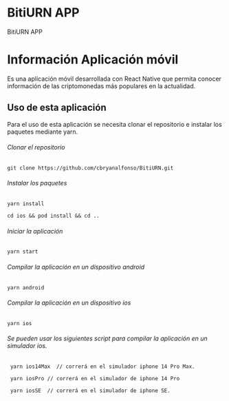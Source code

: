 # BitiURN APP
BitiURN APP

<H1> Información Aplicación móvil </H1>
<p> Es una aplicación móvil desarrollada con React Native que permita conocer información de las criptomonedas más populares en la actualidad. 

</p>

## Uso de esta aplicación
Para el uso de esta aplicación se necesita clonar el repositorio e instalar los paquetes mediante yarn.
###### Clonar el repositorio
```
git clone https://github.com/cbryanalfonso/BitiURN.git
```
###### Instalar los paquetes
```
yarn install
```
```
cd ios && pod install && cd ..
```
###### Iniciar la aplicación

```
yarn start
```

###### Compilar la aplicación en un dispositivo android

```
yarn android
```
###### Compilar la aplicación en un dispositivo ios

```
yarn ios
```
###### Se pueden usar los siguientes script para compilar la aplicación en un simulador ios.

```
 yarn ios14Max  // correrá en el simulador iphone 14 Pro Max.
```
```
 yarn iosPro // correrá en el simulador de iphone 14 Pro
```
```
 yarn iosSE  // correrá en el simulador de iphone SE.
```


